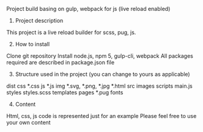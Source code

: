 Project build basing on gulp, webpack for js (live reload enabled)

1. Project description

This project is a live reload builder for scss, pug, js.

2. How to install

Clone git repository
Install node.js, npm 5, gulp-cli, webpack
All packages required are described in package.json file

3. Structure used in the project (you can change to yours as applicable)

dist
    css
        *.css
    js
        *.js
    img
        *.svg, *.png, *.jpg
    *.html
src
    images
    scripts
        main.js
    styles
        styles.scss
    templates
        pages
            *.pug
    fonts

4. Content 

Html, css, js code is represented just for an example
Please feel free to use your own content